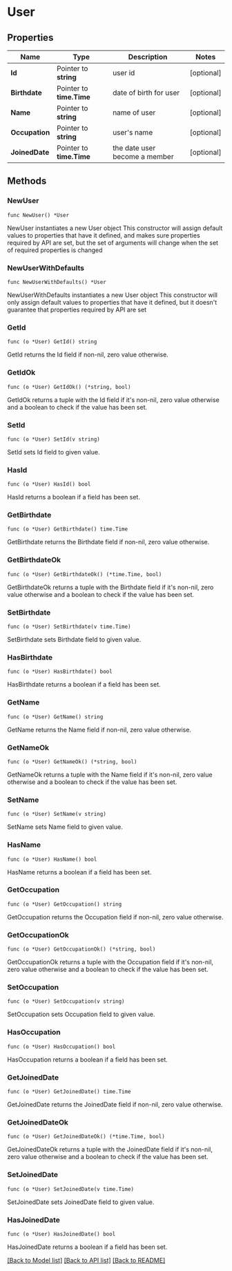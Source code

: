 # User

## Properties

Name | Type | Description | Notes
------------ | ------------- | ------------- | -------------
**Id** | Pointer to **string** | user id | [optional] 
**Birthdate** | Pointer to **time.Time** | date of birth for user | [optional] 
**Name** | Pointer to **string** | name of user | [optional] 
**Occupation** | Pointer to **string** | user&#39;s name | [optional] 
**JoinedDate** | Pointer to **time.Time** | the date user become a member | [optional] 

## Methods

### NewUser

`func NewUser() *User`

NewUser instantiates a new User object
This constructor will assign default values to properties that have it defined,
and makes sure properties required by API are set, but the set of arguments
will change when the set of required properties is changed

### NewUserWithDefaults

`func NewUserWithDefaults() *User`

NewUserWithDefaults instantiates a new User object
This constructor will only assign default values to properties that have it defined,
but it doesn't guarantee that properties required by API are set

### GetId

`func (o *User) GetId() string`

GetId returns the Id field if non-nil, zero value otherwise.

### GetIdOk

`func (o *User) GetIdOk() (*string, bool)`

GetIdOk returns a tuple with the Id field if it's non-nil, zero value otherwise
and a boolean to check if the value has been set.

### SetId

`func (o *User) SetId(v string)`

SetId sets Id field to given value.

### HasId

`func (o *User) HasId() bool`

HasId returns a boolean if a field has been set.

### GetBirthdate

`func (o *User) GetBirthdate() time.Time`

GetBirthdate returns the Birthdate field if non-nil, zero value otherwise.

### GetBirthdateOk

`func (o *User) GetBirthdateOk() (*time.Time, bool)`

GetBirthdateOk returns a tuple with the Birthdate field if it's non-nil, zero value otherwise
and a boolean to check if the value has been set.

### SetBirthdate

`func (o *User) SetBirthdate(v time.Time)`

SetBirthdate sets Birthdate field to given value.

### HasBirthdate

`func (o *User) HasBirthdate() bool`

HasBirthdate returns a boolean if a field has been set.

### GetName

`func (o *User) GetName() string`

GetName returns the Name field if non-nil, zero value otherwise.

### GetNameOk

`func (o *User) GetNameOk() (*string, bool)`

GetNameOk returns a tuple with the Name field if it's non-nil, zero value otherwise
and a boolean to check if the value has been set.

### SetName

`func (o *User) SetName(v string)`

SetName sets Name field to given value.

### HasName

`func (o *User) HasName() bool`

HasName returns a boolean if a field has been set.

### GetOccupation

`func (o *User) GetOccupation() string`

GetOccupation returns the Occupation field if non-nil, zero value otherwise.

### GetOccupationOk

`func (o *User) GetOccupationOk() (*string, bool)`

GetOccupationOk returns a tuple with the Occupation field if it's non-nil, zero value otherwise
and a boolean to check if the value has been set.

### SetOccupation

`func (o *User) SetOccupation(v string)`

SetOccupation sets Occupation field to given value.

### HasOccupation

`func (o *User) HasOccupation() bool`

HasOccupation returns a boolean if a field has been set.

### GetJoinedDate

`func (o *User) GetJoinedDate() time.Time`

GetJoinedDate returns the JoinedDate field if non-nil, zero value otherwise.

### GetJoinedDateOk

`func (o *User) GetJoinedDateOk() (*time.Time, bool)`

GetJoinedDateOk returns a tuple with the JoinedDate field if it's non-nil, zero value otherwise
and a boolean to check if the value has been set.

### SetJoinedDate

`func (o *User) SetJoinedDate(v time.Time)`

SetJoinedDate sets JoinedDate field to given value.

### HasJoinedDate

`func (o *User) HasJoinedDate() bool`

HasJoinedDate returns a boolean if a field has been set.


[[Back to Model list]](../README.md#documentation-for-models) [[Back to API list]](../README.md#documentation-for-api-endpoints) [[Back to README]](../README.md)


